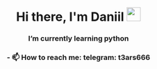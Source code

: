 <h1 align="center">Hi there, I'm Daniil 
<img src="https://github.com/blackcater/blackcater/raw/main/images/Hi.gif" height="32"/></h1>
<h3 align="center">I’m currently learning python</h3>
<h3 align="center"> - 📫 How to reach me: telegram: t3ars666</h3>

